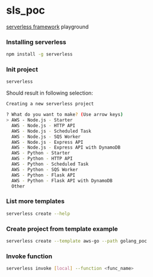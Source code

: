 # sls_poc
[serverless framework](https://app.serverless.com) playground

### Installing serverless
```bash
npm install -g serverless
```

### Init project
```bash
serverless
```
Should result in following selection:
```bash
Creating a new serverless project

? What do you want to make? (Use arrow keys)
> AWS - Node.js - Starter
  AWS - Node.js - HTTP API
  AWS - Node.js - Scheduled Task
  AWS - Node.js - SQS Worker
  AWS - Node.js - Express API
  AWS - Node.js - Express API with DynamoDB
  AWS - Python - Starter
  AWS - Python - HTTP API
  AWS - Python - Scheduled Task
  AWS - Python - SQS Worker
  AWS - Python - Flask API
  AWS - Python - Flask API with DynamoDB
  Other
```

### List more templates
```bash
serverless create --help
```

### Create project from template example
```bash
serverless create --template aws-go --path golang_poc
```

### Invoke function
```bash
serverless invoke [local] --function <func_name>
```


